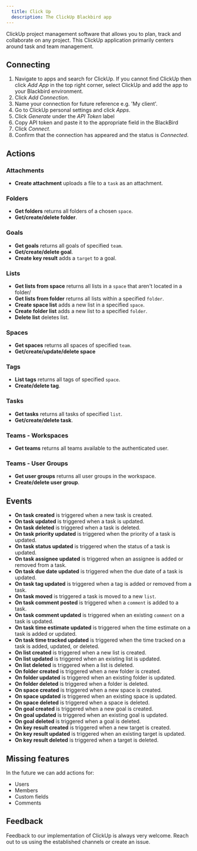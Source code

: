 ```yaml
---
  title: Click Up
  description: The ClickUp Blackbird app
---
```


ClickUp project management software that allows you to plan, track and collaborate on any project. This ClickUp application primarily centers around task and team management.

## Connecting

1.  Navigate to apps and search for ClickUp. If you cannot find ClickUp then click _Add App_ in the top right corner, select ClickUp and add the app to your Blackbird environment.
2.  Click _Add Connection_.
3.  Name your connection for future reference e.g. 'My client'.
4.  Go to ClickUp personal settings and click _Apps_.
5.  Click _Generate_ under the _API Token_ label
6.  Copy API token and paste it to the appropriate field in the BlackBird
7.  Click _Connect_.
8.  Confirm that the connection has appeared and the status is _Connected_.

## Actions

### Attachments

- **Create attachment** uploads a file to a `task` as an attachment.

### Folders

- **Get folders** returns all folders of a chosen `space`.
- **Get/create/delete folder**.

### Goals

- **Get goals** returns all goals of specified `team`.
- **Get/create/delete goal**.
- **Create key result** adds a `target` to a goal.

### Lists

- **Get lists from space** returns all lists in a `space` that aren't located in a folder/
- **Get lists from folder** returns all lists within a specified `folder`.
- **Create space list** adds a new list in a specified `space`.
- **Create folder list** adds a new list to a specified `folder`.
- **Delete list** deletes list.

### Spaces

- **Get spaces** returns all spaces of specified `team`.
- **Get/create/update/delete space**

### Tags

- **List tags** returns all tags of specified `space`.
- **Create/delete tag**.

### Tasks

- **Get tasks** returns all tasks of specified `list`.
- **Get/create/delete task**.

### Teams - Workspaces

- **Get teams** returns all teams available to the authenticated user.

### Teams - User Groups

- **Get user groups** returns all user groups in the workspace.
- **Create/delete user group**.

## Events

- **On task created** is triggered when a new task is created.
- **On task updated** is triggered when a task is updated.
- **On task deleted** is triggered when a task is deleted.
- **On task priority updated** is triggered when the priority of a task is updated.
- **On task status updated** is triggered when the status of a task is updated.
- **On task assignee updated** is triggered when an assignee is added or removed from a task.
- **On task due date updated** is triggered when the due date of a task is updated.
- **On task tag updated** is triggered when a tag is added or removed from a task.
- **On task moved** is triggered a task is moved to a new `list`.
- **On task comment posted** is triggered when a `comment` is added to a task.
- **On task comment updated** is triggered when an existing `comment` on a task is updated.
- **On task time estimate updated** is triggered when the time estimate on a task is added or updated.
- **On task time tracked updated** is triggered when the time tracked on a task is added, updated, or deleted.
- **On list created** is triggered when a new list is created.
- **On list updated** is triggered when an existing list is updated.
- **On list deleted** is triggered when a list is deleted.
- **On folder created** is triggered when a new folder is created.
- **On folder updated** is triggered when an existing folder is updated.
- **On folder deleted** is triggered when a folder is deleted.
- **On space created** is triggered when a new space is created.
- **On space updated** is triggered when an existing space is updated.
- **On space deleted** is triggered when a space is deleted.
- **On goal created** is triggered when a new goal is created.
- **On goal updated** is triggered when an existing goal is updated.
- **On goal deleted** is triggered when a goal is deleted.
- **On key result created** is triggered when a new target is created.
- **On key result updated** is triggered when an existing target is updated.
- **On key result deleted** is triggered when a target is deleted.

## Missing features

In the future we can add actions for:

- Users
- Members
- Custom fields
- Comments

## Feedback

Feedback to our implementation of ClickUp is always very welcome. Reach out to us using the established channels or create an issue.

